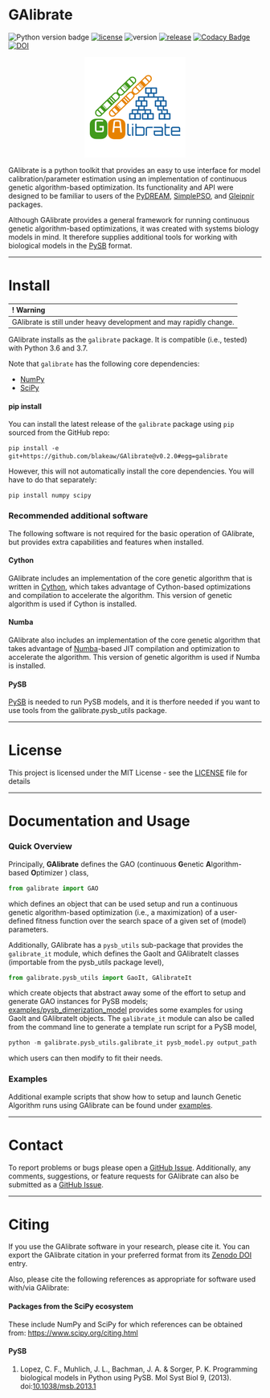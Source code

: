 # GAlibrate

![Python version badge](https://img.shields.io/badge/python-3.6,3.7-blue.svg)
[![license](https://img.shields.io/github/license/blakeaw/GAlibrate.svg)](LICENSE)
![version](https://img.shields.io/badge/version-0.3.0-orange.svg)
[![release](https://img.shields.io/github/release-pre/blakeaw/GAlibrate.svg)](https://github.com/blakeaw/GAlibrate/releases/tag/v0.2.0)
[![Codacy Badge](https://api.codacy.com/project/badge/Grade/6cdd91c06b11458384becb85db9adb15)](https://www.codacy.com/app/blakeaw1102/GAlibrate?utm_source=github.com&amp;utm_medium=referral&amp;utm_content=blakeaw/GAlibrate&amp;utm_campaign=Badge_Grade)
[![DOI](https://zenodo.org/badge/197295657.svg)](https://zenodo.org/badge/latestdoi/197295657)

<p align="center">
  <img width="200" height="200" src="./images/GAlibrate_logo.png">
</p>

GAlibrate is a python toolkit that provides an easy to use interface for model calibration/parameter estimation using an implementation of continuous genetic algorithm-based optimization. Its functionality and API were designed to be familiar to users of the [PyDREAM](https://github.com/LoLab-VU/PyDREAM), [SimplePSO](https://github.com/LoLab-VU/ParticleSwarmOptimization), and [Gleipnir](https://github.com/LoLab-VU/Gleipnir) packages.

Although GAlibrate provides a general framework for running continuous
genetic algorithm-based optimizations, it was created with systems biology models in mind. It therefore supplies additional tools for working with biological models in the [PySB](http://pysb.org/) format.

------

# Install

| **! Warning** |
| :--- |
|  GAlibrate is still under heavy development and may rapidly change. |

GAlibrate installs as the `galibrate` package. It is compatible (i.e., tested) with Python 3.6 and 3.7.

Note that `galibrate` has the following core dependencies:
   * [NumPy](http://www.numpy.org/)
   * [SciPy](https://www.scipy.org/)

#### pip install
You can install the latest release of the `galibrate` package using `pip` sourced from the GitHub repo:
```
pip install -e git+https://github.com/blakeaw/GAlibrate@v0.2.0#egg=galibrate
```
However, this will not automatically install the core dependencies. You will have to do that separately:
```
pip install numpy scipy
```

### Recommended additional software

The following software is not required for the basic operation of GAlibrate, but provides extra capabilities and features when installed.

#### Cython
GAlibrate includes an implementation of the core genetic algorithm that is written in   [Cython](https://cython.org/), which takes advantage of Cython-based optimizations and compilation to accelerate the algorithm. This version of genetic algorithm is used if Cython is installed.

#### Numba
GAlibrate also includes an implementation of the core genetic algorithm that takes advantage of [Numba](https://numba.pydata.org/)-based JIT compilation and optimization to accelerate the algorithm. This version of genetic algorithm is used if Numba is installed.

#### PySB
[PySB](http://pysb.org/) is needed to run PySB models, and it is therfore needed if you want to use tools from the galibrate.pysb_utils package.

------

# License

This project is licensed under the MIT License - see the [LICENSE](LICENSE) file for details

------

# Documentation and Usage

### Quick Overview
Principally, **GAlibrate** defines the GAO (continuous **G**enetic **A**lgorithm-based **O**ptimizer ) class,
```python
from galibrate import GAO
```
which defines an object that can be used setup and run a continuous genetic algorithm-based optimization (i.e., a maximization) of a user-defined fitness function over the search space of a given set of (model) parameters.

Additionally, GAlibrate has a `pysb_utils` sub-package that provides the
`galibrate_it` module, which defines the GaoIt and GAlibrateIt classes (importable from the pysb_utils package level),
```python
from galibrate.pysb_utils import GaoIt, GAlibrateIt
```  
which create objects that abstract away some of the effort to setup and generate GAO instances for PySB models; [examples/pysb_dimerization_model](./examples/pysb_dimerization_model) provides some
examples for using GaoIt and GAlibrateIt objects. The `galibrate_it` module can also be called from the command line to generate a template run script for a PySB model,
```python
python -m galibrate.pysb_utils.galibrate_it pysb_model.py output_path
```
which users can then modify to fit their needs.

### Examples
Additional example scripts that show how to setup and launch Genetic Algorithm runs using GAlibrate can be found under [examples](./examples).

------

# Contact

To report problems or bugs please open a
[GitHub Issue](https://github.com/blakeaw/GAlibrate/issues). Additionally, any
comments, suggestions, or feature requests for GAlibrate can also be submitted as a
[GitHub Issue](https://github.com/blakeaw/GAlibrate/issues).

------

# Citing

If you use the GAlibrate software in your research, please cite it. You can export the  GAlibrate citation in your preferred format from its [Zenodo DOI](https://doi.org/10.5281/zenodo.3345232) entry.

Also, please cite the following references as appropriate for software used with/via GAlibrate:

#### Packages from the SciPy ecosystem

These include NumPy and SciPy for which references can be obtained from:
https://www.scipy.org/citing.html

#### PySB
  1. Lopez, C. F., Muhlich, J. L., Bachman, J. A. & Sorger, P. K. Programming biological models in Python using PySB. Mol Syst Biol 9, (2013). doi:[10.1038/msb.2013.1](dx.doi.org/10.1038/msb.2013.1)
